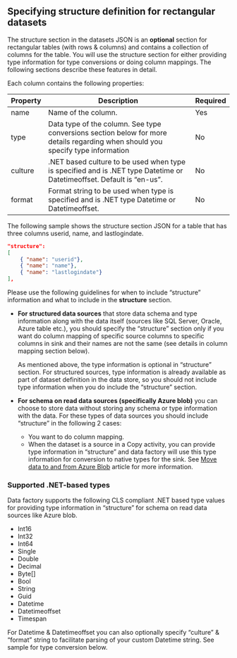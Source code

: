 ## Specifying structure definition for rectangular datasets
The structure section in the datasets JSON is an **optional** section for rectangular tables (with rows & columns) and contains a collection of columns for the table. You will use the structure section for either providing type information for type conversions or doing column mappings. The following sections describe these features in detail. 

Each column contains the following properties:

| Property | Description | Required |
| --- | --- | --- |
| name |Name of the column. |Yes |
| type |Data type of the column. See type conversions section below for more details regarding when should you specify type information |No |
| culture |.NET based culture to be used when type is specified and is .NET type Datetime or Datetimeoffset. Default is “en-us”. |No |
| format |Format string to be used when type is specified and is .NET type Datetime or Datetimeoffset. |No |

The following sample shows the structure section JSON for a table that has three columns userid, name, and lastlogindate.

```json
"structure": 
[
    { "name": "userid"},
    { "name": "name"},
    { "name": "lastlogindate"}
],
```

Please use the following guidelines for when to include “structure” information and what to include in the **structure** section.

* **For structured data sources** that store data schema and type information along with the data itself (sources like SQL Server, Oracle, Azure table etc.), you should specify the “structure” section only if you want do column mapping of specific source columns to specific columns in sink and their names are not the same (see details in column mapping section below). 
  
    As mentioned above, the type information is optional in “structure” section. For structured sources, type information is already available as part of dataset definition in the data store, so you should not include type information when you do include the “structure” section.
* **For schema on read data sources (specifically Azure blob)**  you can choose to store data without storing any schema or type information with the data. For these types of data sources you should include “structure” in the following 2 cases:
  * You want to do column mapping.
  * When the dataset is a source in a Copy activity, you can provide type information in “structure” and data factory will use this type information for conversion to native types for the sink. See [Move data to and from Azure Blob](../articles/data-factory/v1/data-factory-azure-blob-connector.md) article for more information.

### Supported .NET-based types
Data factory supports the following CLS compliant .NET based type values for providing type information in “structure” for schema on read data sources like Azure blob.

* Int16
* Int32 
* Int64
* Single
* Double
* Decimal
* Byte[]
* Bool
* String 
* Guid
* Datetime
* Datetimeoffset
* Timespan 

For Datetime & Datetimeoffset you can also optionally specify “culture” & “format” string to facilitate parsing of your custom Datetime string. See sample for type conversion below.


